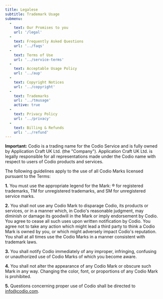 ```yaml
---
title: Legalese
subtitle: Trademark Usage
submenu:
  -
    text: Our Promises to you
    url: '/legal'
  -
    text: Frequently Asked Questions
    url: '../faqs'
  -
    text: Terms of Use
    url: '../service-terms'
  -
    text: Acceptable Usage Policy
    url: '../aup'
  -
    text: Copyright Notices
    url: '../copyright'
  -
    text: Trademarks
    url: '../tmusage'
    active: true
  -
    text: Privacy Policy
    url: '../privacy'
  -
    text: Billing & Refunds
    url: '../refund'    
---
```


**Important:** Codio is a trading name for the Codio Service and is fully owned by Application Craft UK Ltd. (the "Company"). Application Craft UK Ltd. is legally responsible for all representations made under the Codio name with respect to users of Codio products and services.

The following guidelines apply to the use of all Codio Marks licensed pursuant to the Terms:

**1.** You must use the appropriate legend for the Mark: ® for registered trademarks, TM for unregistered trademarks, and SM for unregistered service marks.

**2.** You shall not use any Codio Mark to disparage Codio, its products or services, or in a manner which, in Codio's reasonable judgment, may diminish or damage its goodwill in the Mark or imply endorsement by Codio. You agree to cease all such uses upon written notification by Codio. You agree not to take any action which might lead a third party to think a Codio Mark is owned by you, or which might adversely impact Codio's reputation. You shall at all times use the Codio Marks in a manner consistent with trademark laws.

**3.** You shall notify Codio immediately of any improper, infringing, confusing or unauthorized use of Codio Marks of which you become aware.

**4.** You shall not alter the appearance of any Codio Mark or obscure such Mark in any way. Changing the color, font, or proportions of any Codio Mark is prohibited.

**5.** Questions concerning proper use of Codio shall be directed to info@codio.com.
